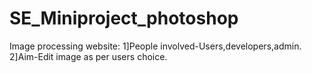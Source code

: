 # SE_Miniproject_photoshop

Image processing website:
1]People involved-Users,developers,admin.
2]Aim-Edit image as per users choice.
